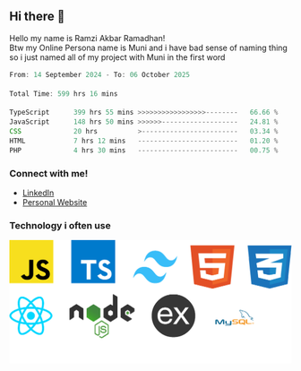 ## Hi there 👋
Hello my name is Ramzi Akbar Ramadhan!\
Btw my Online Persona name is Muni and i have bad sense of naming thing so i just named all of my project with Muni in the first word
<!--START_SECTION:Muni-->

```Javascript
From: 14 September 2024 - To: 06 October 2025

Total Time: 599 hrs 16 mins

TypeScript      399 hrs 55 mins >>>>>>>>>>>>>>>>>--------   66.66 %
JavaScript      148 hrs 50 mins >>>>>>-------------------   24.81 %
CSS             20 hrs          >------------------------   03.34 %
HTML            7 hrs 12 mins   -------------------------   01.20 %
PHP             4 hrs 30 mins   -------------------------   00.75 %
```

<!--END_SECTION:Muni-->
### Connect with me!
* [LinkedIn](https://www.linkedin.com/in/ramzi-akbar-ramadhan-b8b05a243/)
* [Personal Website](https://www.muniporto.my.id/)
### Technology i often use
![Technology List](assets/techlist.png)
